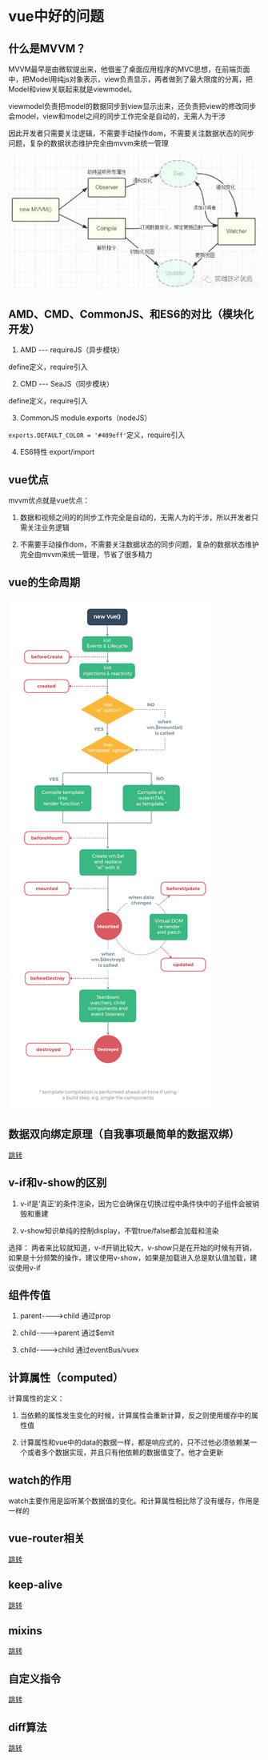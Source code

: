 # vue中好的问题

## 什么是MVVM？

MVVM最早是由微软提出来，他借鉴了桌面应用程序的MVC思想，在前端页面中，把Model用纯js对象表示，view负责显示，两者做到了最大限度的分离，把Model和view关联起来就是viewmodel。

viewmodel负责把model的数据同步到view显示出来，还负责把view的修改同步会model，view和model之间的同步工作完全是自动的，无需人为干涉

因此开发者只需要关注逻辑，不需要手动操作dom，不需要关注数据状态的同步问题，复杂的数据状态维护完全由mvvm来统一管理

![图解](../.vuepress/public/img/vue/mvvm.png)

## AMD、CMD、CommonJS、和ES6的对比（模块化开发）

1. AMD --- requireJS（异步模块）

define定义，require引入

2. CMD --- SeaJS（同步模块）

define定义，require引入

3. CommonJS  module.exports（nodeJS）

`exports.DEFAULT_COLOR = '#409eff'`定义，require引入

4. ES6特性 export/import

## vue优点

mvvm优点就是vue优点：

1. 数据和视频之间的的同步工作完全是自动的，无需人为的干涉，所以开发者只需关注业务逻辑

2. 不需要手动操作dom，不需要关注数据状态的同步问题，复杂的数据状态维护完全由mvvm来统一管理，节省了很多精力

## vue的生命周期

![图解](../.vuepress/public/img/vue/vue-hook.png)

## 数据双向绑定原理（自我事项最简单的数据双绑）

[跳转](/JavaScript/对象.html#其他方法)

## v-if和v-show的区别

1. v-if是‘真正’的条件渲染，因为它会确保在切换过程中条件快中的子组件会被销毁和重建

2. v-show知识单纯的控制display，不管true/false都会加载和渲染

选择： 两者来比较就知道，v-if开销比较大，v-show只是在开始的时候有开销，如果是十分频繁的操作，建议使用v-show，如果是加载进入总是默认值加载，建议使用v-if

## 组件传值

1. parent---->child 通过prop

2. child---->parent 通过$emit

3. child---->child 通过eventBus/vuex

## 计算属性（computed）

计算属性的定义：

1. 当依赖的属性发生变化的时候，计算属性会重新计算，反之则使用缓存中的属性值

2. 计算属性和vue中的data的数据一样，都是响应式的，只不过他必须依赖某一个或者多个数据实现，并且只有他依赖的数据值变了。他才会更新

## watch的作用

watch主要作用是监听某个数据值的变化。和计算属性相比除了没有缓存，作用是一样的

## vue-router相关

[跳转](./vue-router的两种mode.html#vue-router)

## keep-alive

[跳转](./keep-alive.html)

## mixins

[跳转](./mixins.html)

## 自定义指令

[跳转](./自定义指令.html)

## diff算法

[跳转](./diff.html)

